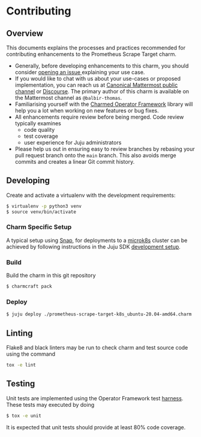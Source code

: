 # Contributing

## Overview

This documents explains the processes and practices recommended for
contributing enhancements to the Prometheus Scrape Target charm.

- Generally, before developing enhancements to this charm, you should consider
  [opening an issue ](https://github.com/canonical/prometheus-scrape-target-k8s-operator)
  explaining your use case.
- If you would like to chat with us about your use-cases or proposed
  implementation, you can reach us at
  [Canonical Mattermost public channel](https://chat.charmhub.io/charmhub/channels/charm-dev)
  or [Discourse](https://discourse.charmhub.io/).
  The primary author of this charm is available on the Mattermost channel as
  `@balbir-thomas`.
- Familiarising yourself with the
  [Charmed Operator Framework](https://juju.is/docs/sdk)
  library will help you a lot when working on new features or bug fixes.
- All enhancements require review before being merged. Code review
  typically examines
  + code quality
  + test coverage
  + user experience for Juju administrators
- Please help us out in ensuring easy to review branches by rebasing
  your pull request branch onto the `main` branch. This also avoids
  merge commits and creates a linear Git commit history.

## Developing

Create and activate a virtualenv with the development requirements:

```bash
$ virtualenv -p python3 venv
$ source venv/bin/activate
```

### Charm Specific Setup

A typical setup using [Snap](https://snapcraft.io/), for deployments
to a [microk8s](https://microk8s.io/) cluster can be achieved by
following instructions in the Juju SDK
[development setup](https://juju.is/docs/sdk/dev-setup).


### Build

Build the charm in this git repository

```bash
$ charmcraft pack
```

### Deploy

```bash
$ juju deploy ./prometheus-scrape-target-k8s_ubuntu-20.04-amd64.charm
```

## Linting
Flake8 and black linters may be run to check charm and test source code using the
command

```bash
tox -e lint
```

## Testing

Unit tests are implemented using the Operator Framework test
[harness](https://ops.readthedocs.io/en/latest/#module-ops.testing). These
tests may executed by doing

```bash
$ tox -e unit
```

It is expected that unit tests should provide at least 80% code coverage.
